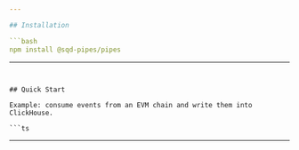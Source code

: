 ```yaml
---

## Installation

```bash
npm install @sqd-pipes/pipes
```

---
```


## Quick Start

Example: consume events from an EVM chain and write them into ClickHouse.

```ts

```

---